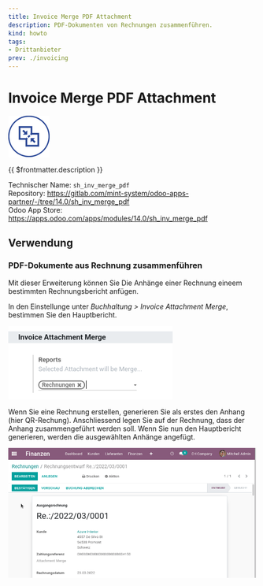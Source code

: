 ```yaml
---
title: Invoice Merge PDF Attachment
description: PDF-Dokumenten von Rechnungen zusammenführen.     
kind: howto
tags:
- Drittanbieter
prev: ./invoicing
---
```

# Invoice Merge PDF Attachment

![](attachments/icon_odoo_sv.png)

{{ $frontmatter.description }}

Technischer Name: `sh_inv_merge_pdf`\
Repository: <https://gitlab.com/mint-system/odoo-apps-partner/-/tree/14.0/sh_inv_merge_pdf>\
Odoo App Store: <https://apps.odoo.com/apps/modules/14.0/sh_inv_merge_pdf>

## Verwendung

### PDF-Dokumente aus Rechnung zusammenführen

Mit dieser Erweiterung können Sie Die Anhänge einer Rechnung eineem bestimmten Rechnungsbericht anfügen.

In den Einstellunge unter *Buchhaltung > Invoice Attachment Merge*, bestimmen Sie den Hauptbericht.

![](attachments/Invoice%20Merge%20PDF%20Attachment.png)

Wenn Sie eine Rechnung erstellen, generieren Sie als erstes den Anhang (hier QR-Rechung). Anschliessend legen Sie auf der Rechnung, dass der Anhang zusammengeführt werden soll. Wenn Sie nun den Hauptbericht generieren, werden die ausgewählten Anhänge angefügt.

![Invoice Merge PDF Attachment](attachments/Invoice%20Merge%20PDF%20Attachment.gif)